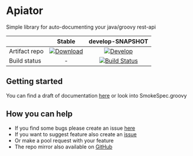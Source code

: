# Apiator 

Simple library for auto-documenting your java/groovy rest-api

|               |                       Stable                      |                    develop-SNAPSHOT                    |
|---------------|:-------------------------------------------------:|:------------------------------------------------------:|
| Artifact repo |       [![Download][artifact_img]][artifact]       | [![Develop][artifact_img_snapshot]][artifact_snapshot] |
| Build status  |                         -                         |   [![Build Status][build_img_develop]][build_develop]  |

  [artifact_img]: https://api.bintray.com/packages/ainrif/maven/apiator/images/download.svg
  [artifact]: https://bintray.com/ainrif/maven/apiator/_latestVersion
  
  [artifact_img_snapshot]: https://img.shields.io/badge/JitPack-develop-blue.svg
  [artifact_snapshot]: https://jitpack.io/#com.github.ainrif/apiator/develop-SNAPSHOT
  [build_img_develop]: https://semaphoreci.com/api/v1/ainrif/apiator/branches/develop/shields_badge.svg
  [build_develop]: https://semaphoreci.com/ainrif/apiator/branches/develop

## Getting started

You can find a draft of documentation [here](https://apiator.ainrif.com/) or look into SmokeSpec.groovy

## How you can help

* If you find some bugs please create an issue [here](https://github.com/ainrif/apiator/issues)
* If you want to suggest feature also create an [issue](https://github.com/ainrif/apiator/issues)
* Or make a pool request with your feature
* The repo mirror also available on [GitHub](https://github.com/katoquro/apiator)